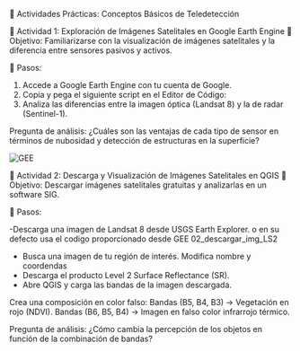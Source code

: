 🔬 Actividades Prácticas: Conceptos Básicos de Teledetección

📌 Actividad 1: Exploración de Imágenes Satelitales en Google Earth Engine
📍 Objetivo: Familiarizarse con la visualización de imágenes satelitales y la diferencia entre sensores pasivos y activos.

🔹 Pasos:

 1. Accede a Google Earth Engine con tu cuenta de Google.
 2. Copia y pega el siguiente script en el Editor de Código:
 3. Analiza las diferencias entre la imagen óptica (Landsat 8) y la de radar (Sentinel-1).

Pregunta de análisis: ¿Cuáles son las ventajas de cada tipo de sensor en términos de nubosidad y detección de estructuras en la superficie?


![GEE](https://github.com/user-attachments/assets/400396d9-2fd1-4189-a81a-0d8b55acb844)


📌 Actividad 2: Descarga y Visualización de Imágenes Satelitales en QGIS
📍 Objetivo: Descargar imágenes satelitales gratuitas y analizarlas en un software SIG.

🔹 Pasos:

-Descarga una imagen de Landsat 8 desde USGS Earth Explorer. o en su defecto usa el codigo proporcionado desde GEE 02_descargar_img_LS2
- Busca una imagen de tu región de interés. Modifica nombre y coordendas
- Descarga el producto Level 2 Surface Reflectance (SR).
- Abre QGIS y carga las bandas de la imagen descargada.

Crea una composición en color falso: 
Bandas (B5, B4, B3) → Vegetación en rojo (NDVI). 
Bandas (B6, B5, B4) → Imagen en falso color infrarrojo térmico. 

Pregunta de análisis: ¿Cómo cambia la percepción de los objetos en función de la combinación de bandas?
